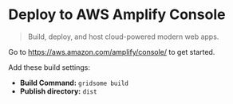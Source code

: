 # Deploy to AWS Amplify Console

> Build, deploy, and host cloud-powered modern web apps.

Go to https://aws.amazon.com/amplify/console/ to get started.

Add these build settings:

- **Build Command:** `gridsome build`
- **Publish directory:** `dist`
